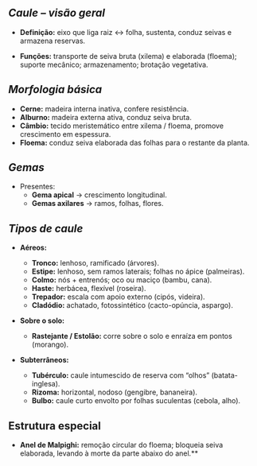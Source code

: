 ## ***Caule – visão geral***

- **Definição:** eixo que liga raiz ↔ folha, sustenta, conduz seivas e armazena reservas.
    
- **Funções:** transporte de seiva bruta (xilema) e elaborada (floema); suporte mecânico; armazenamento; brotação vegetativa.
    

## ***Morfologia básica***

- **Cerne:** madeira interna inativa, confere resistência.
- **Alburno:** madeira externa ativa, conduz seiva bruta.
- **Câmbio:** tecido meristemático entre xilema / floema, promove crescimento em espessura.
- **Floema:** conduz seiva elaborada das folhas para o restante da planta.

## ***Gemas***

- Presentes:
    - **Gema apical** → crescimento longitudinal.
    - **Gemas axilares** → ramos, folhas, flores.
        

## ***Tipos de caule***

- **Aéreos:**
    
    - **Tronco:** lenhoso, ramificado (árvores).
    - **Estipe:** lenhoso, sem ramos laterais; folhas no ápice (palmeiras).
    - **Colmo:** nós + entrenós; oco ou maciço (bambu, cana).
    - **Haste:** herbácea, flexível (roseira).
    - **Trepador:** escala com apoio externo (cipós, videira).
    - **Cladódio:** achatado, fotossintético (cacto-opúncia, aspargo).
        
- **Sobre o solo:**
    - **Rastejante / Estolão:** corre sobre o solo e enraíza em pontos (morango).
        
- **Subterrâneos:**
    - **Tubérculo:** caule intumescido de reserva com “olhos” (batata-inglesa).
    - **Rizoma:** horizontal, nodoso (gengibre, bananeira).
    - **Bulbo:** caule curto envolto por folhas suculentas (cebola, alho).

## Estrutura especial

- **Anel de Malpighi:** remoção circular do floema; bloqueia seiva elaborada, levando à morte da parte abaixo do anel.**